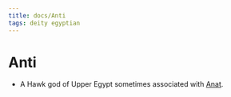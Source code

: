 ```yaml
---
title: docs/Anti
tags: deity egyptian
---
```


# Anti
- A Hawk god of Upper Egypt sometimes associated with [Anat](Anat.md).